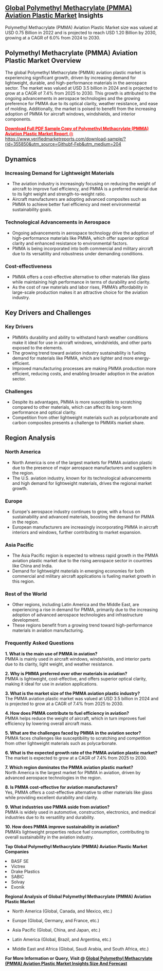 <h2><a href="https://www.verifiedmarketreports.com/download-sample/?rid=355850&amp;utm_source=Githubf&amp;utm_medium=204" target="_blank">Global Polymethyl Methacrylate (PMMA) Aviation Plastic Market</a> Insights</h2><p>Polymethyl Methacrylate (PMMA) Aviation Plastic Market size was valued at USD 0.75 Billion in 2022 and is projected to reach USD 1.20 Billion by 2030, growing at a CAGR of 6.0% from 2024 to 2030.</p><p> <h2>Polymethyl Methacrylate (PMMA) Aviation Plastic Market Overview</h2> <p>The global Polymethyl Methacrylate (PMMA) aviation plastic market is experiencing significant growth, driven by increasing demand for lightweight, durable, and high-performance materials in the aerospace sector. The market was valued at USD 3.5 billion in 2024 and is projected to grow at a CAGR of 7.4% from 2025 to 2030. This growth is attributed to the ongoing advancements in aerospace technologies and the growing preference for PMMA due to its optical clarity, weather resistance, and ease of molding. Additionally, the market is poised to benefit from the increasing adoption of PMMA for aircraft windows, windshields, and interior components.</p> <p><a href="#downloadSample"><p><span class=""><span style="color: #ff0000;"><strong>Download Full PDF Sample Copy of Polymethyl Methacrylate (PMMA) Aviation Plastic Market Report</strong> @ </span><a href="https://www.verifiedmarketreports.com/download-sample/?rid=355850&amp;utm_source=Githubf-Feb&amp;utm_medium=204" target="_blank">https://www.verifiedmarketreports.com/download-sample/?rid=355850&amp;utm_source=Githubf-Feb&amp;utm_medium=204</a></span></p></a></p> <h2>Dynamics</h2> <h3>Increasing Demand for Lightweight Materials</h3> <ul> <li>The aviation industry is increasingly focusing on reducing the weight of aircraft to improve fuel efficiency, and PMMA is a preferred material due to its light weight and strength-to-weight ratio.</li> <li>Aircraft manufacturers are adopting advanced composites such as PMMA to achieve better fuel efficiency and meet environmental sustainability goals.</li> </ul> <h3>Technological Advancements in Aerospace</h3> <ul> <li>Ongoing advancements in aerospace technology drive the adoption of high-performance materials like PMMA, which offer superior optical clarity and enhanced resistance to environmental factors.</li> <li>PMMA is being incorporated into both commercial and military aircraft due to its versatility and robustness under demanding conditions.</li> </ul> <h3>Cost-effectiveness</h3> <ul> <li>PMMA offers a cost-effective alternative to other materials like glass while maintaining high performance in terms of durability and clarity.</li> <li>As the cost of raw materials and labor rises, PMMA’s affordability in large-scale production makes it an attractive choice for the aviation industry.</li> </ul> <h2>Key Drivers and Challenges</h2> <h3>Key Drivers</h3> <ul> <li>PMMA’s durability and ability to withstand harsh weather conditions make it ideal for use in aircraft windows, windshields, and other parts exposed to the elements.</li> <li>The growing trend toward aviation industry sustainability is fueling demand for materials like PMMA, which are lighter and more energy-efficient.</li> <li>Improved manufacturing processes are making PMMA production more efficient, reducing costs, and enabling broader adoption in the aviation sector.</li> </ul> <h3>Challenges</h3> <ul> <li>Despite its advantages, PMMA is more susceptible to scratching compared to other materials, which can affect its long-term performance and optical clarity.</li> <li>Competition from other lightweight materials such as polycarbonate and carbon composites presents a challenge to PMMA’s market share.</li> </ul> <h2>Region Analysis</h2> <h3>North America</h3> <ul> <li>North America is one of the largest markets for PMMA aviation plastic due to the presence of major aerospace manufacturers and suppliers in the region.</li> <li>The U.S. aviation industry, known for its technological advancements and high demand for lightweight materials, drives the regional market growth.</li> </ul> <h3>Europe</h3> <ul> <li>Europe's aerospace industry continues to grow, with a focus on sustainability and advanced materials, boosting the demand for PMMA in the region.</li> <li>European manufacturers are increasingly incorporating PMMA in aircraft interiors and windows, further contributing to market expansion.</li> </ul> <h3>Asia Pacific</h3> <ul> <li>The Asia Pacific region is expected to witness rapid growth in the PMMA aviation plastic market due to the rising aerospace sector in countries like China and India.</li> <li>Demand for lightweight materials in emerging economies for both commercial and military aircraft applications is fueling market growth in this region.</li> </ul> <h3>Rest of the World</h3> <ul> <li>Other regions, including Latin America and the Middle East, are experiencing a rise in demand for PMMA, primarily due to the increasing adoption of advanced aerospace technologies and infrastructure development.</li> <li>These regions benefit from a growing trend toward high-performance materials in aviation manufacturing.</li> </ul> <h3>Frequently Asked Questions</h3> <p><b>1. What is the main use of PMMA in aviation?</b><br>PMMA is mainly used in aircraft windows, windshields, and interior parts due to its clarity, light weight, and weather resistance.</p> <p><b>2. Why is PMMA preferred over other materials in aviation?</b><br>PMMA is lightweight, cost-effective, and offers superior optical clarity, making it ideal for use in aviation applications.</p> <p><b>3. What is the market size of the PMMA aviation plastic industry?</b><br>The PMMA aviation plastic market was valued at USD 3.5 billion in 2024 and is projected to grow at a CAGR of 7.4% from 2025 to 2030.</p> <p><b>4. How does PMMA contribute to fuel efficiency in aviation?</b><br>PMMA helps reduce the weight of aircraft, which in turn improves fuel efficiency by lowering overall aircraft mass.</p> <p><b>5. What are the challenges faced by PMMA in the aviation sector?</b><br>PMMA faces challenges like susceptibility to scratching and competition from other lightweight materials such as polycarbonate.</p> <p><b>6. What is the expected growth rate of the PMMA aviation plastic market?</b><br>The market is expected to grow at a CAGR of 7.4% from 2025 to 2030.</p> <p><b>7. Which region dominates the PMMA aviation plastic market?</b><br>North America is the largest market for PMMA in aviation, driven by advanced aerospace technologies in the region.</p> <p><b>8. Is PMMA cost-effective for aviation manufacturers?</b><br>Yes, PMMA offers a cost-effective alternative to other materials like glass while providing excellent durability and clarity.</p> <p><b>9. What industries use PMMA aside from aviation?</b><br>PMMA is widely used in automotive, construction, electronics, and medical industries due to its versatility and durability.</p> <p><b>10. How does PMMA improve sustainability in aviation?</b><br>PMMA’s lightweight properties reduce fuel consumption, contributing to overall sustainability in the aviation industry.</p> </p><p><strong>Top Global Polymethyl Methacrylate (PMMA) Aviation Plastic Market Companies</strong></p><div data-test-id=""><p><li>BASF SE</li><li> Victrex</li><li> Drake Plastics</li><li> SABIC</li><li> Solvay</li><li> Evonik</li></p><div><strong>Regional Analysis of&nbsp;Global Polymethyl Methacrylate (PMMA) Aviation Plastic Market</strong></div><ul><li dir="ltr"><p dir="ltr">North America&nbsp;(Global, Canada, and Mexico, etc.)</p></li><li dir="ltr"><p dir="ltr">Europe (Global, Germany, and France, etc.)</p></li><li dir="ltr"><p dir="ltr">Asia Pacific&nbsp;(Global, China, and Japan, etc.)</p></li><li dir="ltr"><p dir="ltr">Latin America&nbsp;(Global, Brazil, and Argentina, etc.)</p></li><li dir="ltr">Middle East and Africa&nbsp;(Global, Saudi Arabia, and South Africa, etc.)</li></ul><p><strong>For More Information or Query, Visit @&nbsp;</strong><strong><a href="https://www.verifiedmarketreports.com/product/polymethyl-methacrylate-pmma-aviation-plastic-market/?utm_source=Githubf&amp;utm_medium=204" target="_blank">Global Polymethyl Methacrylate (PMMA) Aviation Plastic Market Insights Size And Forecast</a></strong></p></div>
